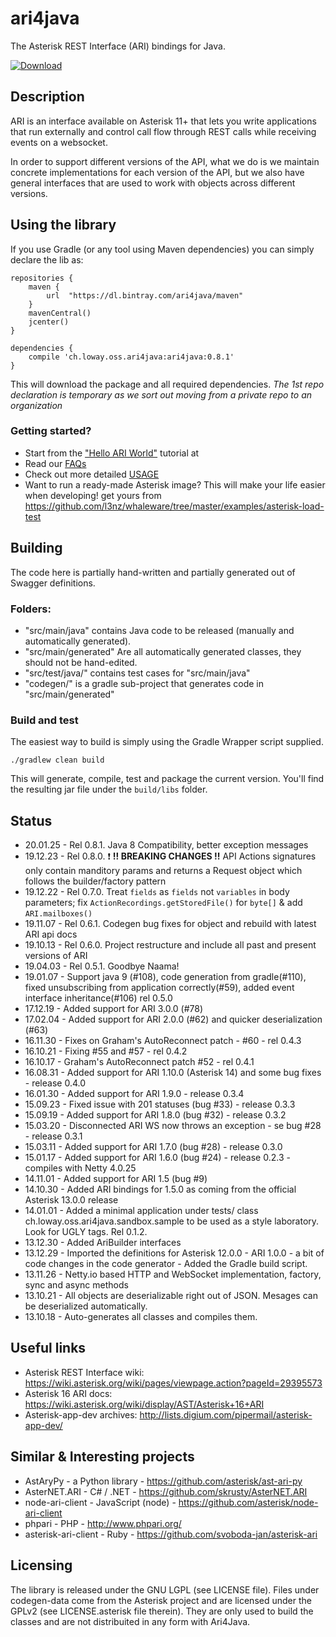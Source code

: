 # ari4java

The Asterisk REST Interface (ARI) bindings for Java.

[![Download](https://api.bintray.com/packages/ari4java/maven/ari4java/images/download.png)](https://bintray.com/ari4java/maven/ari4java/_latestVersion)

## Description

ARI is an interface available on Asterisk 11+ that lets you write applications
that run externally and control call flow through REST calls while receiving
events on a websocket.

In order to support different versions of the API, what we do is we maintain concrete implementations
for each version of the API, but we also have general interfaces that are used to work with objects
across different versions.

## Using the library

If you use Gradle (or any tool using Maven dependencies) you can simply declare the lib as:
```
repositories {
    maven {
        url  "https://dl.bintray.com/ari4java/maven" 
    }
    mavenCentral()
    jcenter()
}

dependencies {
    compile 'ch.loway.oss.ari4java:ari4java:0.8.1'
}
```
This will download the package and all required dependencies.
*The 1st repo declaration is temporary as we sort out moving from a private repo to an organization*

### Getting started?

- Start from the ["Hello ARI World"](https://github.com/l3nz/ari4java/blob/master/docs/HELLOWORLD.md) tutorial at 
- Read our [FAQs](https://github.com/l3nz/ari4java/blob/master/docs/FAQ.md)
- Check out more detailed [USAGE](https://github.com/l3nz/ari4java/blob/master/docs/USAGE.md)
- Want to run a ready-made Asterisk image? This will make your life easier when developing! get
  yours from https://github.com/l3nz/whaleware/tree/master/examples/asterisk-load-test

## Building
The code here is partially hand-written and partially generated out of Swagger definitions.

### Folders:
- "src/main/java" contains Java code to be released (manually and automatically generated). 
- "src/main/generated" Are all automatically generated classes, they should not be hand-edited. 
- "src/test/java/" contains test cases for "src/main/java"
- "codegen/" is a gradle sub-project that generates code in "src/main/generated"

### Build and test
The easiest way to build is simply using the Gradle Wrapper script supplied.
```
./gradlew clean build
```
This will generate, compile, test and package the current version.
You'll find the resulting jar file under the `build/libs` folder.

## Status

* 20.01.25 - Rel 0.8.1. Java 8 Compatibility, better exception messages
* 19.12.23 - Rel 0.8.0. :exclamation: **!! BREAKING CHANGES !!** API Actions signatures only contain manditory params and returns a Request object which follows the builder/factory pattern
* 19.12.22 - Rel 0.7.0. Treat `fields` as `fields` not `variables` in body parameters; fix `ActionRecordings.getStoredFile()` for `byte[]` & add `ARI.mailboxes()`
* 19.11.07 - Rel 0.6.1. Codegen bug fixes for object and rebuild with latest ARI api docs
* 19.10.13 - Rel 0.6.0. Project restructure and include all past and present versions of ARI
* 19.04.03 - Rel 0.5.1. Goodbye Naama!
* 19.01.07 - Support java 9 (#108), code generation from gradle(#110), fixed unsubscribing from application correctly(#59), added event interface inheritance(#106) rel 0.5.0
* 17.12.19 - Added support for ARI 3.0.0 (#78)
* 17.02.04 - Added support for ARI 2.0.0 (#62) and quicker deserialization (#63)
* 16.11.30 - Fixes on Graham's AutoReconnect patch - #60 - rel 0.4.3 
* 16.10.21 - Fixing #55 and #57 - rel 0.4.2
* 16.10.17 - Graham's AutoReconnect patch #52 - rel 0.4.1
* 16.08.31 - Added support for ARI 1.10.0 (Asterisk 14) and some bug fixes - release 0.4.0
* 16.01.30 - Added support for ARI 1.9.0 - release 0.3.4
* 15.09.23 - Fixed issue with 201 statuses (bug #33) - release 0.3.3
* 15.09.19 - Added support for ARI 1.8.0 (bug #32) - release 0.3.2
* 15.03.20 - Disconnected ARI WS now throws an exception - se bug #28 - release 0.3.1
* 15.03.11 - Added support for ARI 1.7.0 (bug #28) - release 0.3.0
* 15.01.17 - Added support for ARI 1.6.0 (bug #24) - release 0.2.3 - compiles with Netty 4.0.25
* 14.11.01 - Added support for ARI 1.5 (bug #9)
* 14.10.30 - Added ARI bindings for 1.5.0 as coming from the official Asterisk 13.0.0 release
* 14.01.01 - Added a minimal application under tests/ class ch.loway.oss.ari4java.sandbox.sample to be used as a style laboratory. Look for UGLY tags. Rel 0.1.2.
* 13.12.30 - Added AriBuilder interfaces
* 13.12.29 - Imported the definitions for Asterisk 12.0.0 - ARI 1.0.0 - a bit of code changes in the code generator - Added the Gradle build script.
* 13.11.26 - Netty.io based HTTP and WebSocket implementation, factory, sync and async methods
* 13.10.21 - All objects are deserializable right out of JSON. Mesages can be deserialized automatically.
* 13.10.18 - Auto-generates all classes and compiles them.


## Useful links
* Asterisk REST Interface wiki: https://wiki.asterisk.org/wiki/pages/viewpage.action?pageId=29395573
* Asterisk 16 ARI docs: https://wiki.asterisk.org/wiki/display/AST/Asterisk+16+ARI
* Asterisk-app-dev archives: http://lists.digium.com/pipermail/asterisk-app-dev/


## Similar & Interesting projects
* AstAryPy - a Python library - https://github.com/asterisk/ast-ari-py
* AsterNET.ARI	- C# / .NET - https://github.com/skrusty/AsterNET.ARI
* node-ari-client - JavaScript (node) - https://github.com/asterisk/node-ari-client
* phpari - PHP - http://www.phpari.org/
* asterisk-ari-client - Ruby - https://github.com/svoboda-jan/asterisk-ari


## Licensing
The library is released under the GNU LGPL (see LICENSE file).
Files under codegen-data come from the Asterisk project and are licensed under the GPLv2 (see LICENSE.asterisk file therein).
They are only used to build the classes and are not distribuited in any form with Ari4Java.


